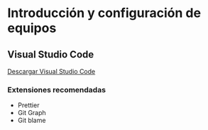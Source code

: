 # Introducción y configuración de equipos

## Visual Studio Code

[Descargar Visual Studio Code](https://code.visualstudio.com/)

### Extensiones recomendadas

-   Prettier
-   Git Graph
-   Git blame
